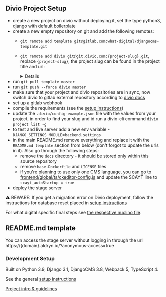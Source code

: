 Divio Project Setup
-------------------------------------------------------------------------------

- create a new project on divio without deploying it, set the type python3, django with default boilerplate
- create a new empty repository on git and add the following remotes:
    - `git remote add template git@gitlab.com:what-digital/djangocms-template.git`
    - `git remote add divio git@git.divio.com:{project-slug}.git`, replace `{project-slug}`, the project slug can be found in the project title and url:
        <details>

      ![](/docs/guidelines/img/project-slug.png)

        </details>
- run `git pull template master`
- run `git push --force divio master`
- make sure that your project and divio repositories are in sync, now switch divio to gitlab external repository according to [divio docs](https://docs.divio.com/en/latest/how-to/resources-configure-git/)
- set up a gitlab webhook
- compile the requirements (see the [setup instructions](/docs/local-setup-instructions.md))
- update the `.divio/config-example.json` file with the values from your project, in order to find your slug and id run a divio-cli command `divio project list -g`
- to test and live server add a new env variable - `DJANGO_SETTINGS_MODULE`=`backend.settings`
- in the main README.md remove everything and replace it with the `README.md template` section from below (don't forgot to update the urls in it). Also go through the following steps:
    - remove the `docs` directory - it should be stored only within this source repository
    - remove `base.Dockerfile` and `LICENSE` files
    - if you're planning to use only one CMS language, you can go to [frontend/global/ts/ckeditor-config.js](/frontend/global/ts/ckeditor-config.js) and update the SCAYT line to `scayt_autoStartup = true`
- deploy the stage server

⚠ ️BEWARE: If you get a migration error on Divio deployment, follow the instructions for database reset placed in [setup instructions](https://gitlab.com/what-digital/djangocms-template/-/blob/3.0/docs/local-setup-instructions.md#how-to-drop-the-database)

For what.digital specific final steps see [the respective nuclino file](https://share.nuclino.com/p/djangocms-template-setup-steps-yzx_82bXA8b8YX_2xG2ccF).


README.md template
-------------------------------------------------------------------------------

You can access the stage server without logging in through the url https://{domain}.aldryn.io/?anonymous-access=true

### Development Setup

Built on Python 3.9, Django 3.1, DjangoCMS 3.8, Webpack 5, TypeScript 4.

See the general [setup instructions](https://gitlab.com/what-digital/djangocms-template/-/blob/3.0/docs/local-setup-instructions.md)

[Project intro & guidelines](https://gitlab.com/what-digital/djangocms-template/-/blob/3.0/docs/README.md)
